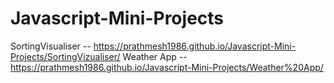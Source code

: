 # Javascript-Mini-Projects
SortingVisualiser -- https://prathmesh1986.github.io/Javascript-Mini-Projects/SortingVizualiser/
Weather App -- https://prathmesh1986.github.io/Javascript-Mini-Projects/Weather%20App/
